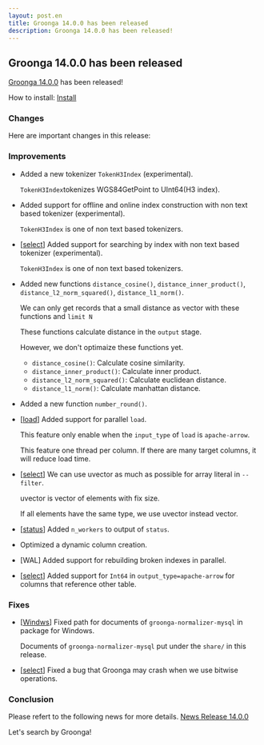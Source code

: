 ```yaml
---
layout: post.en
title: Groonga 14.0.0 has been released
description: Groonga 14.0.0 has been released!
---
```


## Groonga 14.0.0 has been released

[Groonga 14.0.0](/docs/news/14.html#release-14-0-0) has been released!

How to install: [Install](/docs/install.html)

### Changes

Here are important changes in this release:

### Improvements

  * Added a new tokenizer `TokenH3Index` (experimental).

    `TokenH3Index`tokenizes WGS84GetPoint to UInt64(H3 index).

  * Added support for offline and online index construction with non text based tokenizer (experimental).

    `TokenH3Index` is one of non text based tokenizers.

  * [[select](/docs/reference/commands/select.html)] Added support for searching by index with non text based tokenizer (experimental).

    `TokenH3Index` is one of non text based tokenizers.

  * Added new functions `distance_cosine()`, `distance_inner_product()`, `distance_l2_norm_squared()`, `distance_l1_norm()`.

    We can only get records that a small distance as vector with these functions and `limit N`

    These functions calculate distance in the `output` stage.

    However, we don't optimaize these functions yet.

    * `distance_cosine()`: Calculate cosine similarity.
    * `distance_inner_product()`: Calculate inner product.
    * `distance_l2_norm_squared()`: Calculate euclidean distance.
    * `distance_l1_norm()`: Calculate manhattan distance.

  * Added a new function `number_round()`.

  * [[load](/docs/reference/commands/load.html)] Added support for parallel `load`.

    This feature only enable when the `input_type` of `load` is `apache-arrow`.

    This feature one thread per column. If there are many target columns, it will reduce load time.

  * [[select](/docs/reference/commands/select.html)] We can use uvector as much as possible for array literal in `--filter`.

    uvector is vector of elements with fix size.

    If all elements have the same type, we use uvector instead vector.

  * [[status](/docs/reference/commands/status.html)] Added `n_workers` to output of `status`.

  * Optimized a dynamic column creation.

  * [WAL] Added support for rebuilding broken indexes in parallel.

  * [[select](/docs/reference/commands/select.html)] Added support for `Int64` in `output_type=apache-arrow` for columns that reference other table.

### Fixes

  * [[Windws](/ja/docs/install/windows.html)] Fixed path for documents of `groonga-normalizer-mysql` in package for Windows.

    Documents of `groonga-normalizer-mysql` put under the `share/` in this release.

  * [[select](/docs/reference/commands/select.html)] Fixed a bug that Groonga may crash when we use bitwise operations.

### Conclusion

  Please refert to the following news for more details.
  [News Release 14.0.0](/docs/news/14.html#release-14-0-0)

  Let's search by Groonga!
